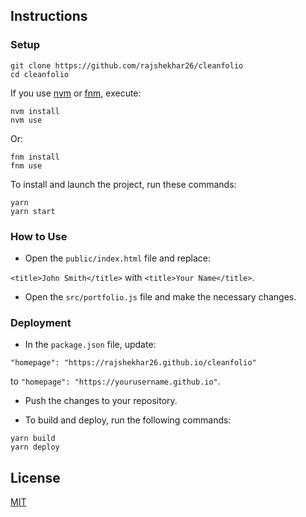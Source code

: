 ## Instructions

### Setup

```shell
git clone https://github.com/rajshekhar26/cleanfolio
cd cleanfolio
```

If you use [nvm](https://github.com/nvm-sh/nvm) or [fnm](https://github.com/Schniz/fnm), execute:

```shell
nvm install
nvm use
```

Or:

```shell
fnm install
fnm use
```

To install and launch the project, run these commands:

```shell
yarn
yarn start
```

### How to Use

- Open the `public/index.html` file and replace:

`<title>John Smith</title>` with `<title>Your Name</title>`.

- Open the `src/portfolio.js` file and make the necessary changes.

### Deployment

- In the `package.json` file, update:

`"homepage": "https://rajshekhar26.github.io/cleanfolio"`

to `"homepage": "https://yourusername.github.io"`.

- Push the changes to your repository.

- To build and deploy, run the following commands:

```shell
yarn build
yarn deploy
```

## License

[MIT](https://choosealicense.com/licenses/mit/)
